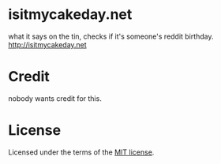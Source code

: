 # isitmycakeday.net

what it says on the tin, checks if it's someone's reddit birthday. http://isitmycakeday.net

# Credit

nobody wants credit for this.

# License

Licensed under the terms of the [MIT license](http://sjs.mit-license.org).
